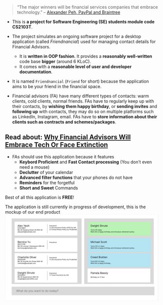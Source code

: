 > “The major winners will be financial services companies that embrace technology.” – [Alexander Peh, PayPal and Braintree](https://www.investontario.ca/spotlights/21-fintech-quotes-every-executive-needs-hear)

* This is **a project for Software Engineering (SE) students module code CS2103T**.<br>
* The project simulates an ongoing software project for a desktop application (called _Friendnancial_) used for managing contact details for Financial Advisors.
  * It is **written in OOP fashion**. It provides a **reasonably well-written** code base **bigger** (around 6 KLoC).
  * It comes with a **reasonable level of user and developer documentation**.

* It is named `Friendnancial` (`Friend` for short) because the application aims to be your friend in the financial space.
* Financial advisors (FA) have many different types of contacts: warm clients, cold clients, normal friends. FAs have to regularly keep up with their contacts, by **wishing them happy birthday**, or **sending invites** and **following up** with contacts, they may do so on multiple platforms such as LinkedIn, Instagram, email. FAs have to **store information about their clients such as contracts and schemes/packages**.

## Read about: [Why Financial Advisors Will Embrace Tech Or Face Extinction](https://www.forbes.com/sites/forbesfinancecouncil/2018/05/29/why-financial-advisors-will-embrace-tech-or-face-extinction/?sh=1c50cd753e36)

* FAs should use this application because it features
  * **Keybord Proficient** and **Fast Contact processing** (You don't even need a mouse)
  * **Declutter** of your calendar  
  * **Advanced filter functions** that your phones do not have
  * **Reminders** for the forgetful
  * **Short and Sweet** Commands 

Best of all this application is **FREE**! 

The application is still currently in progress of development, this is the mockup of our end product
![Ui](docs/images/Ui.png)